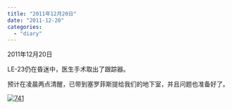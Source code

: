 ```yaml
---
title: "2011年12月20日"
date: "2011-12-20"
categories: 
  - "diary"
---
```


2011年12月20日

LE-23仍在昏迷中，医生手术取出了跟踪器。

预计在凌晨两点清醒，已带到塞罗菲斯提给我们的地下室，并且问题也准备好了。

[![](/blog/post/images/741.jpg "741")](http://lofyer.org/wp-content/uploads/2011/12/741.jpg)
